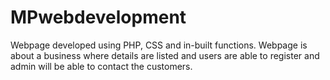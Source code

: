 # MPwebdevelopment
Webpage developed using PHP, CSS and  in-built functions.
Webpage is about a business where details are listed and users are able to register and admin will be able to contact the customers. 
